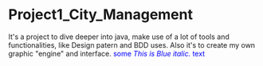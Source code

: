 # Project1_City_Management
It's a project to dive deeper into java, make use of a lot of tools and functionalities, like Design patern and BDD uses. Also it's to create my own graphic "engine" and interface. 
<span style="color:blue">some *This is Blue italic.* text</span>
